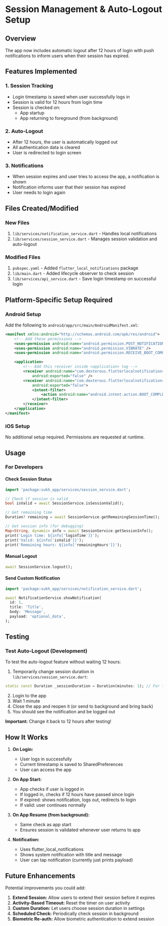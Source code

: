 # Session Management & Auto-Logout Setup

## Overview
The app now includes automatic logout after 12 hours of login with push notifications to inform users when their session has expired.

## Features Implemented

### 1. Session Tracking
- Login timestamp is saved when user successfully logs in
- Session is valid for 12 hours from login time
- Session is checked on:
  - App startup
  - App returning to foreground (from background)

### 2. Auto-Logout
- After 12 hours, the user is automatically logged out
- All authentication data is cleared
- User is redirected to login screen

### 3. Notifications
- When session expires and user tries to access the app, a notification is shown
- Notification informs user that their session has expired
- User needs to login again

## Files Created/Modified

### New Files
1. `lib/services/notification_service.dart` - Handles local notifications
2. `lib/services/session_service.dart` - Manages session validation and auto-logout

### Modified Files
1. `pubspec.yaml` - Added `flutter_local_notifications` package
2. `lib/main.dart` - Added lifecycle observer to check session
3. `lib/services/api_service.dart` - Save login timestamp on successful login

## Platform-Specific Setup Required

### Android Setup
Add the following to `android/app/src/main/AndroidManifest.xml`:

```xml
<manifest xmlns:android="http://schemas.android.com/apk/res/android">
    <!-- Add these permissions -->
    <uses-permission android:name="android.permission.POST_NOTIFICATIONS"/>
    <uses-permission android:name="android.permission.VIBRATE" />
    <uses-permission android:name="android.permission.RECEIVE_BOOT_COMPLETED"/>

    <application>
        <!-- Add this receiver inside <application> tag -->
        <receiver android:name="com.dexterous.flutterlocalnotifications.ScheduledNotificationReceiver"
            android:exported="false" />
        <receiver android:name="com.dexterous.flutterlocalnotifications.ScheduledNotificationBootReceiver"
            android:exported="false">
            <intent-filter>
                <action android:name="android.intent.action.BOOT_COMPLETED"/>
            </intent-filter>
        </receiver>
    </application>
</manifest>
```

### iOS Setup
No additional setup required. Permissions are requested at runtime.

## Usage

### For Developers

#### Check Session Status
```dart
import 'package:sukh_app/services/session_service.dart';

// Check if session is valid
bool isValid = await SessionService.isSessionValid();

// Get remaining time
Duration? remaining = await SessionService.getRemainingSessionTime();

// Get session info (for debugging)
Map<String, dynamic> info = await SessionService.getSessionInfo();
print('Login time: ${info['loginTime']}');
print('Valid: ${info['isValid']}');
print('Remaining hours: ${info['remainingHours']}');
```

#### Manual Logout
```dart
await SessionService.logout();
```

#### Send Custom Notification
```dart
import 'package:sukh_app/services/notification_service.dart';

await NotificationService.showNotification(
  id: 1,
  title: 'Title',
  body: 'Message',
  payload: 'optional_data',
);
```

## Testing

### Test Auto-Logout (Development)
To test the auto-logout feature without waiting 12 hours:

1. Temporarily change session duration in `lib/services/session_service.dart`:
```dart
static const Duration _sessionDuration = Duration(minutes: 1); // For testing
```

2. Login to the app
3. Wait 1 minute
4. Close the app and reopen it (or send to background and bring back)
5. You should see the notification and be logged out

**Important:** Change it back to 12 hours after testing!

## How It Works

1. **On Login:**
   - User logs in successfully
   - Current timestamp is saved to SharedPreferences
   - User can access the app

2. **On App Start:**
   - App checks if user is logged in
   - If logged in, checks if 12 hours have passed since login
   - If expired: shows notification, logs out, redirects to login
   - If valid: user continues normally

3. **On App Resume (from background):**
   - Same check as app start
   - Ensures session is validated whenever user returns to app

4. **Notification:**
   - Uses flutter_local_notifications
   - Shows system notification with title and message
   - User can tap notification (currently just prints payload)

## Future Enhancements

Potential improvements you could add:

1. **Extend Session:** Allow users to extend their session before it expires
2. **Activity-Based Timeout:** Reset the timer on user activity
3. **Custom Duration:** Let users choose session duration in settings
4. **Scheduled Check:** Periodically check session in background
5. **Biometric Re-auth:** Allow biometric authentication to extend session
